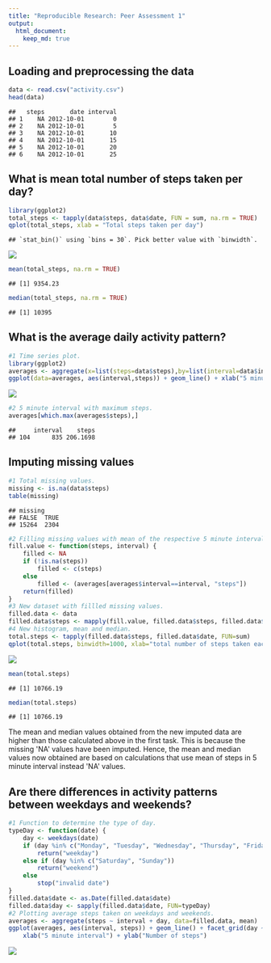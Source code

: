 ```yaml
---
title: "Reproducible Research: Peer Assessment 1"
output: 
  html_document:
    keep_md: true
---
```



## Loading and preprocessing the data


```r
data <- read.csv("activity.csv")
head(data)
```

```
##   steps       date interval
## 1    NA 2012-10-01        0
## 2    NA 2012-10-01        5
## 3    NA 2012-10-01       10
## 4    NA 2012-10-01       15
## 5    NA 2012-10-01       20
## 6    NA 2012-10-01       25
```



## What is mean total number of steps taken per day?


```r
library(ggplot2)
total_steps <- tapply(data$steps, data$date, FUN = sum, na.rm = TRUE)
qplot(total_steps, xlab = "Total steps taken per day")
```

```
## `stat_bin()` using `bins = 30`. Pick better value with `binwidth`.
```

![](PA1_template_files/figure-html/unnamed-chunk-2-1.png)<!-- -->

```r
mean(total_steps, na.rm = TRUE)
```

```
## [1] 9354.23
```

```r
median(total_steps, na.rm = TRUE)
```

```
## [1] 10395
```

## What is the average daily activity pattern?


```r
#1 Time series plot.
library(ggplot2)
averages <- aggregate(x=list(steps=data$steps),by=list(interval=data$interval),FUN=mean,na.rm=TRUE)
ggplot(data=averages, aes(interval,steps)) + geom_line() + xlab("5 minute interval") + ylab("Average steps taken")
```

![](PA1_template_files/figure-html/unnamed-chunk-3-1.png)<!-- -->

```r
#2 5 minute interval with maximum steps.
averages[which.max(averages$steps),]
```

```
##     interval    steps
## 104      835 206.1698
```

## Imputing missing values


```r
#1 Total missing values.
missing <- is.na(data$steps)
table(missing)
```

```
## missing
## FALSE  TRUE 
## 15264  2304
```

```r
#2 Filling missing values with mean of the respective 5 minute interval. 
fill.value <- function(steps, interval) {
    filled <- NA
    if (!is.na(steps))
        filled <- c(steps)
    else
        filled <- (averages[averages$interval==interval, "steps"])
    return(filled)
}
#3 New dataset with fillled missing values.
filled.data <- data
filled.data$steps <- mapply(fill.value, filled.data$steps, filled.data$interval)
#4 New histogram, mean and median.
total.steps <- tapply(filled.data$steps, filled.data$date, FUN=sum)
qplot(total.steps, binwidth=1000, xlab="total number of steps taken each day")
```

![](PA1_template_files/figure-html/unnamed-chunk-4-1.png)<!-- -->

```r
mean(total.steps)
```

```
## [1] 10766.19
```

```r
median(total.steps)
```

```
## [1] 10766.19
```
The mean and median values obtained from the new imputed data are higher than those calculated above in the first task. This is because the missing 'NA' values have been imputed. Hence, the mean and median values now obtained are based on calculations that use mean of steps in 5 minute interval instead 'NA' values.


## Are there differences in activity patterns between weekdays and weekends?

```r
#1 Function to determine the type of day.
typeDay <- function(date) {
    day <- weekdays(date)
    if (day %in% c("Monday", "Tuesday", "Wednesday", "Thursday", "Friday"))
        return("weekday")
    else if (day %in% c("Saturday", "Sunday"))
        return("weekend")
    else
        stop("invalid date")
}
filled.data$date <- as.Date(filled.data$date)
filled.data$day <- sapply(filled.data$date, FUN=typeDay)
#2 Plotting average steps taken on weekdays and weekends.
averages <- aggregate(steps ~ interval + day, data=filled.data, mean)
ggplot(averages, aes(interval, steps)) + geom_line() + facet_grid(day ~ .) +
    xlab("5 minute interval") + ylab("Number of steps")
```

![](PA1_template_files/figure-html/unnamed-chunk-5-1.png)<!-- -->
